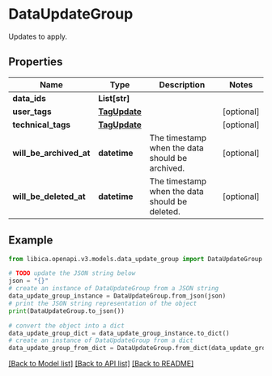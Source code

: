 # DataUpdateGroup

Updates to apply.

## Properties

Name | Type | Description | Notes
------------ | ------------- | ------------- | -------------
**data_ids** | **List[str]** |  | 
**user_tags** | [**TagUpdate**](TagUpdate.md) |  | [optional] 
**technical_tags** | [**TagUpdate**](TagUpdate.md) |  | [optional] 
**will_be_archived_at** | **datetime** | The timestamp when the data should be archived. | [optional] 
**will_be_deleted_at** | **datetime** | The timestamp when the data should be deleted. | [optional] 

## Example

```python
from libica.openapi.v3.models.data_update_group import DataUpdateGroup

# TODO update the JSON string below
json = "{}"
# create an instance of DataUpdateGroup from a JSON string
data_update_group_instance = DataUpdateGroup.from_json(json)
# print the JSON string representation of the object
print(DataUpdateGroup.to_json())

# convert the object into a dict
data_update_group_dict = data_update_group_instance.to_dict()
# create an instance of DataUpdateGroup from a dict
data_update_group_from_dict = DataUpdateGroup.from_dict(data_update_group_dict)
```
[[Back to Model list]](../README.md#documentation-for-models) [[Back to API list]](../README.md#documentation-for-api-endpoints) [[Back to README]](../README.md)


